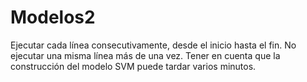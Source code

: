 # Modelos2

Ejecutar cada línea consecutivamente, desde el inicio hasta el fin. No ejecutar una misma línea más de una vez.
Tener en cuenta que la construcción del modelo SVM puede tardar varios minutos.